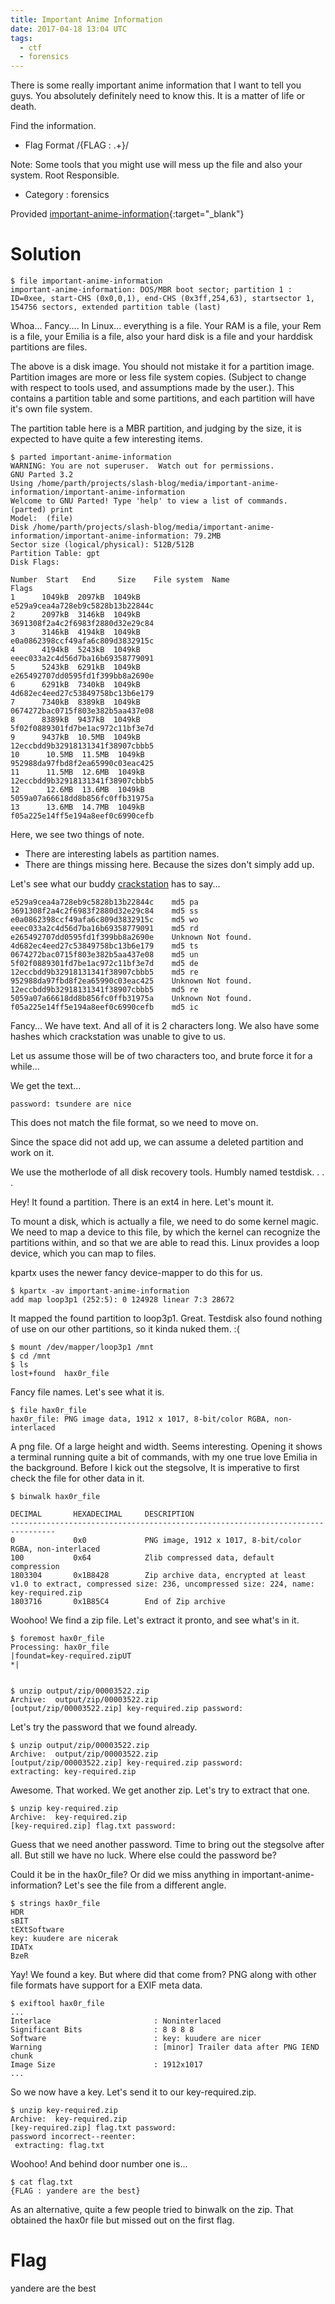 ```yaml
---
title: Important Anime Information
date: 2017-04-18 13:04 UTC
tags: 
  - ctf 
  - forensics
---
```


There is some really important anime information that I want to tell you guys. You absolutely definitely need to know this. It is a matter of life or death.

Find the information.

- Flag Format /{FLAG : .+}/

Note: Some tools that you might use will mess up the file and also your system. Root Responsible.

- Category : forensics

Provided [important-anime-information](2017-04-18-important-anime-information/important-anime-information){:target="_blank"}

Solution
========

    $ file important-anime-information
    important-anime-information: DOS/MBR boot sector; partition 1 : ID=0xee, start-CHS (0x0,0,1), end-CHS (0x3ff,254,63), startsector 1, 154756 sectors, extended partition table (last)

Whoa... Fancy....
In Linux... everything is a file. Your RAM is a file, your Rem is a file, your Emilia is a file, also your hard disk is a file and your harddisk partitions are files.

The above is a disk image. You should not mistake it for a partition image. Partition images are more or less file system copies. (Subject to change with respect to tools used, and assumptions made by the user.). This contains a partition table and some partitions, and each partition will have it's own file system.

The partition table here is a MBR partition, and judging by the size, it is expected to have quite a few interesting items.

    $ parted important-anime-information
    WARNING: You are not superuser.  Watch out for permissions.
    GNU Parted 3.2
    Using /home/parth/projects/slash-blog/media/important-anime-information/important-anime-information
    Welcome to GNU Parted! Type 'help' to view a list of commands.
    (parted) print
    Model:  (file)
    Disk /home/parth/projects/slash-blog/media/important-anime-information/important-anime-information: 79.2MB
    Sector size (logical/physical): 512B/512B
    Partition Table: gpt
    Disk Flags:

    Number  Start   End     Size    File system  Name                              Flags
    1      1049kB  2097kB  1049kB               e529a9cea4a728eb9c5828b13b22844c
    2      2097kB  3146kB  1049kB               3691308f2a4c2f6983f2880d32e29c84
    3      3146kB  4194kB  1049kB               e0a0862398ccf49afa6c809d3832915c
    4      4194kB  5243kB  1049kB               eeec033a2c4d56d7ba16b69358779091
    5      5243kB  6291kB  1049kB               e265492707dd0595fd1f399bb8a2690e
    6      6291kB  7340kB  1049kB               4d682ec4eed27c53849758bc13b6e179
    7      7340kB  8389kB  1049kB               0674272bac0715f803e382b5aa437e08
    8      8389kB  9437kB  1049kB               5f02f0889301fd7be1ac972c11bf3e7d
    9      9437kB  10.5MB  1049kB               12eccbdd9b32918131341f38907cbbb5
    10      10.5MB  11.5MB  1049kB               952988da97fbd8f2ea65990c03eac425
    11      11.5MB  12.6MB  1049kB               12eccbdd9b32918131341f38907cbbb5
    12      12.6MB  13.6MB  1049kB               5059a07a66618dd8b856fc0ffb31975a
    13      13.6MB  14.7MB  1049kB               f05a225e14ff5e194a8eef0c6990cefb

Here, we see two things of note.

* There are interesting labels as partition names.
* There are things missing here. Because the sizes don't simply add up.

Let's see what our buddy [crackstation](https://crackstation.net/) has to say...

    e529a9cea4a728eb9c5828b13b22844c	md5	pa
    3691308f2a4c2f6983f2880d32e29c84	md5	ss
    e0a0862398ccf49afa6c809d3832915c	md5	wo
    eeec033a2c4d56d7ba16b69358779091	md5	rd
    e265492707dd0595fd1f399bb8a2690e	Unknown	Not found.
    4d682ec4eed27c53849758bc13b6e179	md5	ts
    0674272bac0715f803e382b5aa437e08	md5	un
    5f02f0889301fd7be1ac972c11bf3e7d	md5	de
    12eccbdd9b32918131341f38907cbbb5	md5	re
    952988da97fbd8f2ea65990c03eac425	Unknown	Not found.
    12eccbdd9b32918131341f38907cbbb5	md5	re
    5059a07a66618dd8b856fc0ffb31975a	Unknown	Not found.
    f05a225e14ff5e194a8eef0c6990cefb	md5	ic

Fancy... We have text. And all of it is 2 characters long. We also have some hashes which crackstation was unable to give to us.

Let us assume those will be of two characters too, and brute force it for a while...

We get the text...

    password: tsundere are nice

This does not match the file format, so we need to move on. 

Since the space did not add up, we can assume a deleted partition and work on it.

We use the motherlode of all disk recovery tools. Humbly named testdisk.
.
.
.

Hey! It found a partition. There is an ext4 in here. Let's mount it.

To mount a disk, which is actually a file, we need to do some kernel magic. We need to map a device to this file, by which the kernel
can recognize the partitions within, and so that we are able to read this. Linux provides a loop device, which you can map to files.

kpartx uses the newer fancy device-mapper to do this for us.

    $ kpartx -av important-anime-information
    add map loop3p1 (252:5): 0 124928 linear 7:3 28672

It mapped the found partition to loop3p1. Great. Testdisk also found nothing of use on our other partitions, so it kinda nuked them. :(

    $ mount /dev/mapper/loop3p1 /mnt
    $ cd /mnt
    $ ls
    lost+found  hax0r_file

Fancy file names. Let's see what it is.

    $ file hax0r_file
    hax0r_file: PNG image data, 1912 x 1017, 8-bit/color RGBA, non-interlaced

A png file. Of a large height and width. Seems interesting. Opening it shows a terminal running quite a bit of commands, with my one true love Emilia in the background. Before I kick out the stegsolve, It is imperative to first check the file for other data in it.

    $ binwalk hax0r_file

    DECIMAL       HEXADECIMAL     DESCRIPTION
    --------------------------------------------------------------------------------
    0             0x0             PNG image, 1912 x 1017, 8-bit/color RGBA, non-interlaced
    100           0x64            Zlib compressed data, default compression
    1803304       0x1B8428        Zip archive data, encrypted at least v1.0 to extract, compressed size: 236, uncompressed size: 224, name: key-required.zip
    1803716       0x1B85C4        End of Zip archive

Woohoo! We find a zip file. Let's extract it pronto, and see what's in it.

    $ foremost hax0r_file
    Processing: hax0r_file
    |foundat=key-required.zipUT
    *|


    $ unzip output/zip/00003522.zip
    Archive:  output/zip/00003522.zip
    [output/zip/00003522.zip] key-required.zip password:

Let's try the password that we found already.

    $ unzip output/zip/00003522.zip
    Archive:  output/zip/00003522.zip
    [output/zip/00003522.zip] key-required.zip password:
    extracting: key-required.zip

Awesome. That worked. We get another zip. Let's try to extract that one.

    $ unzip key-required.zip
    Archive:  key-required.zip
    [key-required.zip] flag.txt password:

Guess that we need another password. Time to bring out the stegsolve after all. But still we have no luck. Where else could the password be?

Could it be in the hax0r_file? Or did we miss anything in important-anime-information? Let's see the file from a different angle.

    $ strings hax0r_file 
    HDR
    sBIT
    tEXtSoftware
    key: kuudere are nicerak
    IDATx
    BzeR

Yay! We found a key. But where did that come from? PNG along with other file formats have support for a EXIF meta data.

    $ exiftool hax0r_file
    ...
    Interlace                       : Noninterlaced
    Significant Bits                : 8 8 8 8
    Software                        : key: kuudere are nicer
    Warning                         : [minor] Trailer data after PNG IEND chunk
    Image Size                      : 1912x1017
    ...

So we now have a key. Let's send it to our key-required.zip.

    $ unzip key-required.zip
    Archive:  key-required.zip
    [key-required.zip] flag.txt password:
    password incorrect--reenter:
     extracting: flag.txt

Woohoo! And behind door number one is...

    $ cat flag.txt
    {FLAG : yandere are the best}

As an alternative, quite a few people tried to binwalk on the zip. That obtained the hax0r file but missed out on the first flag.

Flag
====
yandere are the best
